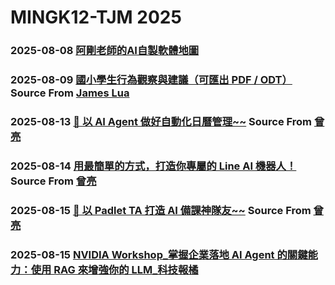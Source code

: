 # MINGK12-TJM 2025
### 2025-08-08 [阿剛老師的AI自製軟體地圖](https://filedn.com/laMtL9jmKf7JrDEQG0A6OPy/html/list/list-out.html)
### 2025-08-09 [國小學生行為觀察與建議（可匯出 PDF / ODT）](../behavior_report.html) Source From [James Lua](https://www.facebook.com/james.lua.1)
### 2025-08-13 [🚀 以 AI Agent 做好自動化日曆管理~~](https://liang-calendar.netlify.app/) Source From [曾亮](https://www.facebook.com/iddmail)
### 2025-08-14 [用最簡單的方式，打造你專屬的 Line AI 機器人！](https://liangai-help.netlify.app/) Source From [曾亮](https://www.facebook.com/iddmail)
### 2025-08-15 [📍 以 Padlet TA 打造 AI 備課神隊友~~](https://padlet-ta.netlify.app/) Source From [曾亮](https://www.facebook.com/iddmail)
### 2025-08-15 [NVIDIA Workshop_掌握企業落地 AI Agent 的關鍵能力：使用 RAG 來增強你的 LLM_科技報橘](https://drive.google.com/drive/folders/14gZNkD3nR7Qykcm4sxEZgcFpwCYF58mL)
### []()
### []()
### []()
### []()
### []()
